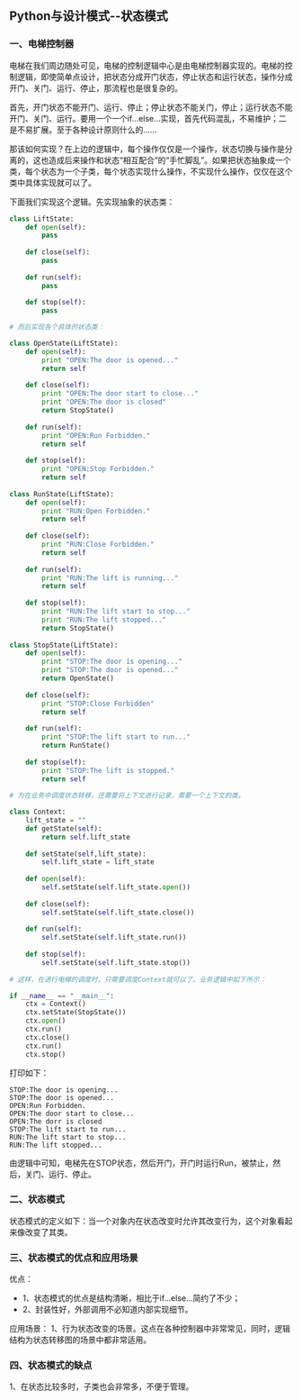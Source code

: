 ## Python与设计模式--状态模式

### 一、电梯控制器
电梯在我们周边随处可见，电梯的控制逻辑中心是由电梯控制器实现的。电梯的控制逻辑，即使简单点设计，把状态分成开门状态，停止状态和运行状态，操作分成开门、关门、运行、停止，那流程也是很复杂的。

首先，开门状态不能开门、运行、停止；停止状态不能关门，停止；运行状态不能开门、关门、运行。要用一个一个if…else…实现，首先代码混乱，不易维护；二是不易扩展。至于各种设计原则什么的……

那该如何实现？在上边的逻辑中，每个操作仅仅是一个操作，状态切换与操作是分离的，这也造成后来操作和状态“相互配合”的“手忙脚乱”。如果把状态抽象成一个类，每个状态为一个子类，每个状态实现什么操作，不实现什么操作，仅仅在这个类中具体实现就可以了。

下面我们实现这个逻辑。先实现抽象的状态类：
```py
class LiftState:
    def open(self):
        pass
        
    def close(self):
        pass
        
    def run(self):
        pass
        
    def stop(self):
        pass

# 而后实现各个具体的状态类：

class OpenState(LiftState):
    def open(self):
        print "OPEN:The door is opened..."
        return self
        
    def close(self):
        print "OPEN:The door start to close..."
        print "OPEN:The door is closed"
        return StopState()
        
    def run(self):
        print "OPEN:Run Forbidden."
        return self
        
    def stop(self):
        print "OPEN:Stop Forbidden."
        return self
        
class RunState(LiftState):
    def open(self):
        print "RUN:Open Forbidden."
        return self
        
    def close(self):
        print "RUN:Close Forbidden."
        return self
        
    def run(self):
        print "RUN:The lift is running..."
        return self
        
    def stop(self):
        print "RUN:The lift start to stop..."
        print "RUN:The lift stopped..."
        return StopState()
        
class StopState(LiftState):
    def open(self):
        print "STOP:The door is opening..."
        print "STOP:The door is opened..."
        return OpenState()
        
    def close(self):
        print "STOP:Close Forbidden"
        return self
        
    def run(self):
        print "STOP:The lift start to run..."
        return RunState()
        
    def stop(self):
        print "STOP:The lift is stopped."
        return self
        
# 为在业务中调度状态转移，还需要将上下文进行记录，需要一个上下文的类。

class Context:
    lift_state = ""
    def getState(self):
        return self.lift_state
        
    def setState(self,lift_state):
        self.lift_state = lift_state
        
    def open(self):
        self.setState(self.lift_state.open())
        
    def close(self):
        self.setState(self.lift_state.close())
        
    def run(self):
        self.setState(self.lift_state.run())
        
    def stop(self):
        self.setState(self.lift_state.stop())
        
# 这样，在进行电梯的调度时，只需要调度Context就可以了。业务逻辑中如下所示：

if __name__ == "__main__":
    ctx = Context()
    ctx.setState(StopState())
    ctx.open()
    ctx.run()
    ctx.close()
    ctx.run()
    ctx.stop()

```
打印如下：
```
STOP:The door is opening...
STOP:The door is opened...
OPEN:Run Forbidden.
OPEN:The door start to close...
OPEN:The dorr is closed
STOP:The lift start to run...
RUN:The lift start to stop...
RUN:The lift stopped...
```
由逻辑中可知，电梯先在STOP状态，然后开门，开门时运行Run，被禁止，然后，关门、运行、停止。

### 二、状态模式
状态模式的定义如下：当一个对象内在状态改变时允许其改变行为，这个对象看起来像改变了其类。

### 三、状态模式的优点和应用场景
优点：
- 1、状态模式的优点是结构清晰，相比于if…else…简约了不少；
- 2、封装性好，外部调用不必知道内部实现细节。

应用场景：
1、行为状态改变的场景。这点在各种控制器中非常常见，同时，逻辑结构为状态转移图的场景中都非常适用。

### 四、状态模式的缺点
1、在状态比较多时，子类也会非常多，不便于管理。


